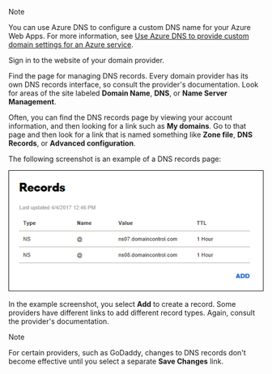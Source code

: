 > [!NOTE]
> You can use Azure DNS to configure a custom DNS name for your Azure Web Apps. For more information, see [Use Azure DNS to provide custom domain settings for an Azure service](../articles/dns/dns-custom-domain#app-service-web-apps.md).
>
>

Sign in to the website of your domain provider.

Find the page for managing DNS records. Every domain provider has its own DNS records interface, so consult the provider's documentation. Look for areas of the site labeled **Domain Name**, **DNS**, or **Name Server Management**. 

Often, you can find the DNS records page by viewing your account information, and then looking for a link such as **My domains**. Go to that page and then look for a link that is named something like **Zone file**, **DNS Records**, or **Advanced configuration**.

The following screenshot is an example of a DNS records page:

![Example DNS records page](./media/app-service-web-access-dns-records-no-h/example-record-ui.png)

In the example screenshot, you select **Add** to create a record. Some providers have different links to add different record types. Again, consult the provider's documentation.

> [!NOTE]
> For certain providers, such as GoDaddy, changes to DNS records don't become effective until you select a separate **Save Changes** link. 
